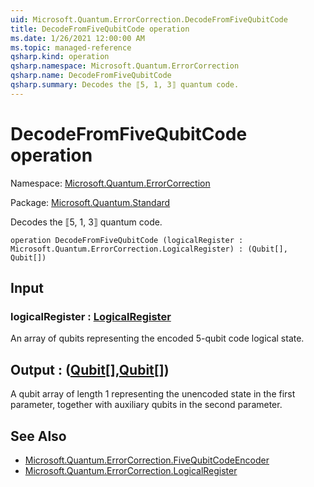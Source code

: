 ```yaml
---
uid: Microsoft.Quantum.ErrorCorrection.DecodeFromFiveQubitCode
title: DecodeFromFiveQubitCode operation
ms.date: 1/26/2021 12:00:00 AM
ms.topic: managed-reference
qsharp.kind: operation
qsharp.namespace: Microsoft.Quantum.ErrorCorrection
qsharp.name: DecodeFromFiveQubitCode
qsharp.summary: Decodes the ⟦5, 1, 3⟧ quantum code.
---
```


# DecodeFromFiveQubitCode operation

Namespace: [Microsoft.Quantum.ErrorCorrection](xref:Microsoft.Quantum.ErrorCorrection)

Package: [Microsoft.Quantum.Standard](https://nuget.org/packages/Microsoft.Quantum.Standard)


Decodes the ⟦5, 1, 3⟧ quantum code.

```qsharp
operation DecodeFromFiveQubitCode (logicalRegister : Microsoft.Quantum.ErrorCorrection.LogicalRegister) : (Qubit[], Qubit[])
```


## Input

### logicalRegister : [LogicalRegister](xref:Microsoft.Quantum.ErrorCorrection.LogicalRegister)

An array of qubits representing the encoded 5-qubit code logical state.



## Output : ([Qubit](xref:microsoft.quantum.lang-ref.qubit)[],[Qubit](xref:microsoft.quantum.lang-ref.qubit)[])

A qubit array of length 1 representing the unencoded state in thefirst parameter, together with auxiliary qubits in the second parameter.

## See Also

- [Microsoft.Quantum.ErrorCorrection.FiveQubitCodeEncoder](xref:Microsoft.Quantum.ErrorCorrection.FiveQubitCodeEncoder)
- [Microsoft.Quantum.ErrorCorrection.LogicalRegister](xref:Microsoft.Quantum.ErrorCorrection.LogicalRegister)